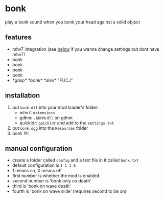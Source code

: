 # bonk
play a bonk sound when you bonk your head against a solid object

## features
- mhv7 integration (see [below](#manual-configuration) if you wanna change settings but dont have mhv7)
- bonk
- bonk
- bonk
- bonk
- _\*gasp\* \*bonk\* \*dies\*_ "FUCJ"

## installation
1. put `bonk.dll` into your mod loader's folder:
   - mhv7: `extensions`
   - gdhm: `.GDHM/dll` on gdhm
   - quickldr: `quickldr` and add to the `settings.txt`
2. put `bonk.ogg` into the `Resources` folder
3. bonk !!!!

## manual configuration
- create a folder called `config` and a text file in it called `bonk.txt`
- default configuration is `1 1 1 0`
- 1 means on, 0 means off
- first number is whether the mod is enabled
- second number is 'bonk only on death'
- third is 'bonk on wave death'
- fourth is 'bonk on wave slide' (requires second to be on)

